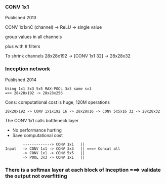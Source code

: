 ### CONV 1x1
Published 2013

CONV 1x1xnC (channel) -> ReLU -> single value

group values in all channels

plus with # filters

To shrink channels
28x28x192 -> [CONV 1x1 32] -> 28x28x32

### Inception network
Published 2014
```
Using 1x1 3x3 5x5 MAX-POOL 3x3 same s=1
=>> 28x28x192 -> 28x28x256
```
Cons: computational cost is huge, 120M operations

`28x28x192 -> CONV 1x1x192 16 -> 28x28x16 -> CONV 5x5x16 32 -> 28x28x32`

The CONV 1x1 calls bottleneck layer
- No performance hurting
- Save computational cost
```
        -------------> CONV 1x1   || 
Input   -> CONV 1x1 -> CONV 3x3   || ===> Concat all
        -> CONV 1x1 -> CONV 5x5   ||
        -> POOL 3x3 -> CONV 1x1   ||
```
### There is a softmax layer at each block of Inception ===> validate the output not overfitting